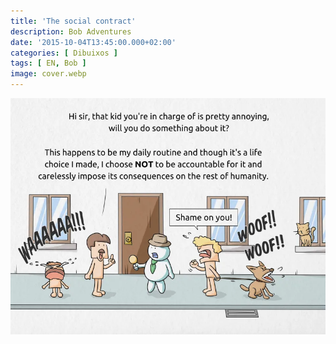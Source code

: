 ```yaml
---
title: 'The social contract'
description: Bob Adventures
date: '2015-10-04T13:45:00.000+02:00'
categories: [ Dibuixos ]
tags: [ EN, Bob ]
image: cover.webp
---
```


![](bob6_socialcontract.webp)
